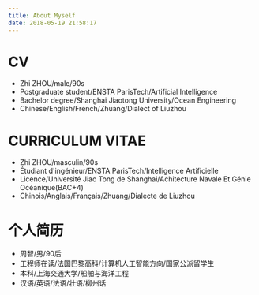```yaml
---
title: About Myself
date: 2018-05-19 21:58:17
---
```

# CV
  + Zhi ZHOU/male/90s
  + Postgraduate student/ENSTA ParisTech/Artificial Intelligence
  + Bachelor degree/Shanghai Jiaotong University/Ocean Engineering
  + Chinese/English/French/Zhuang/Dialect of Liuzhou

# CURRICULUM VITAE
  + Zhi ZHOU/masculin/90s
  + Étudiant d'ingénieur/ENSTA ParisTech/Intelligence Artificielle
  + Licence/Université Jiao Tong de Shanghai/Achitecture Navale Et Génie Océanique(BAC+4)
  + Chinois/Anglais/Français/Zhuang/Dialecte de Liuzhou

# 个人简历
  + 周智/男/90后
  + 工程师在读/法国巴黎高科/计算机人工智能方向/国家公派留学生
  + 本科/上海交通大学/船舶与海洋工程
  + 汉语/英语/法语/壮语/柳州话
